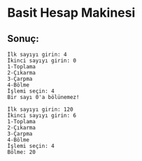 # Basit Hesap Makinesi

## Sonuç:
```
İlk sayıyı girin: 4
İkinci sayıyı girin: 0
1-Toplama
2-Çıkarma
3-Çarpma
4-Bölme
İşlemi seçin: 4
Bir sayı 0'a bölünemez!
```

````
İlk sayıyı girin: 120
İkinci sayıyı girin: 6
1-Toplama
2-Çıkarma
3-Çarpma
4-Bölme
İşlemi seçin: 4
Bölme: 20
````
